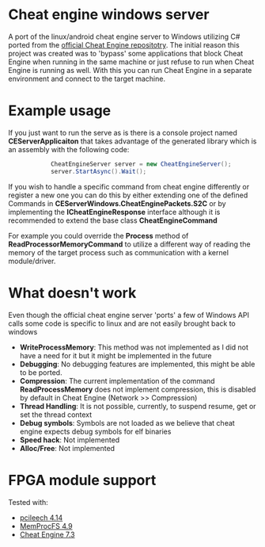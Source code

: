 
# Cheat engine windows server
A port of the linux/android cheat engine server to Windows utilizing C# ported from the [official Cheat Engine repositotry](https://github.com/cheat-engine/cheat-engine/tree/a2d035583c35c0cb2455bd9aef771efbba1570c3/Cheat%20Engine/ceserver).
The initial  reason this project was created was to 'bypass' some applications that block Cheat Engine when running in the same machine or just refuse to run when Cheat Engine is running as well. With this you can run Cheat Engine in a separate environment and connect to the target machine.

# Example usage
If you just want to run the serve as is there is a console project named **CEServerApplicaiton** that takes advantage of the generated library which is an assembly with the following code:
```csharp
            CheatEngineServer server = new CheatEngineServer();
            server.StartAsync().Wait();
```
If you wish to handle a specific command from cheat engine differently or register a new one you can do this by either extending one of the defined Commands in **CEServerWindows.CheatEnginePackets.S2C** or by implementing  the **ICheatEngineResponse** interface although it is recommended to extend the base class **CheatEngineCommand**

For example you could override the **Process** method of **ReadProcessorMemoryCommand** to utilize a different way of reading the memory of the target process such as communication with a kernel module/driver.

# What doesn't work
Even though the official cheat engine server 'ports' a few of Windows API calls some code is specific to linux and are not easily brought back to windows 
* **WriteProcessMemory**: This method was not implemented as I did not have a need for it but it might be implemented in the future
* **Debugging**: No debugging features are implemented, this might be able to be ported.
* **Compression**: The current implementation of the command **ReadProcessMemory** does not implement compression, this is disabled by default in Cheat Engine (Network >> Compression)
* **Thread Handling**: It is not possible, currently, to suspend resume, get or set the thread context
* **Debug symbols**: Symbols are not loaded as we believe that cheat engine expects debug symbols for elf binaries
* **Speed hack**: Not implemented
* **Alloc/Free**: Not implemented

# FPGA module support
Tested with:
* [pcileech 4.14](https://github.com/ufrisk/pcileech/releases/tag/v4.14)
* [MemProcFS 4.9](https://github.com/ufrisk/MemProcFS/releases/tag/v4.9)
* [Cheat Engine 7.3](https://github.com/cheat-engine/cheat-engine/releases/tag/7.3)
